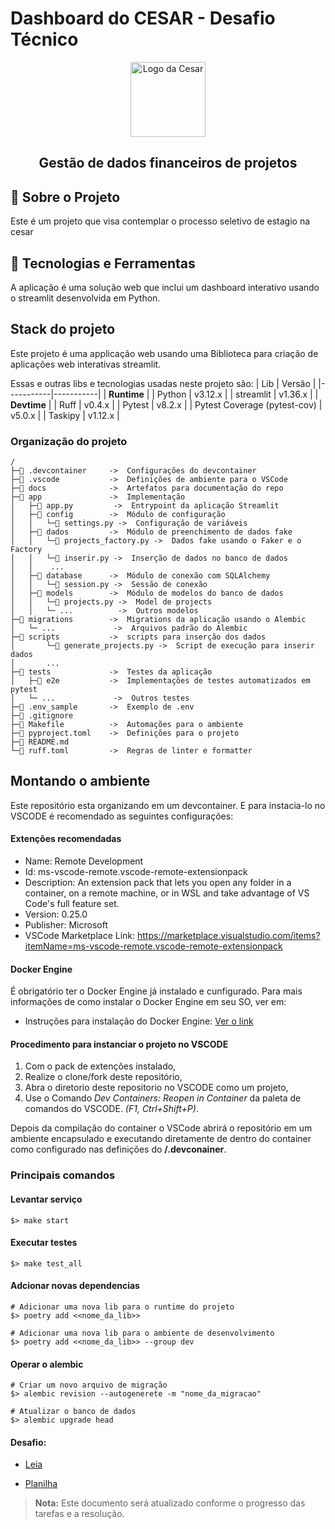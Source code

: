 
# Dashboard do CESAR - Desafio Técnico

<div align="center">
  <img src="https://www.cesar.org.br/_next/image?url=%2Flogo.png&w=128&q=75" alt="Logo da Cesar" width="120px" height="120px"/>
</div>
<h2 align="center">Gestão de dados financeiros de projetos</h2>



## 📖 Sobre o Projeto

Este é um projeto que visa contemplar o processo seletivo de estagio na cesar

## 🚀 Tecnologias e Ferramentas

A aplicação é uma solução web que inclui um dashboard interativo usando o streamlit desenvolvida em Python.



## Stack do projeto

Este projeto é uma applicação web usando uma Biblioteca para criação de aplicações web interativas streamlit.

Essas e outras libs e tecnologias usadas neste projeto são:
|  Lib      | Versão    |
|-----------|-----------|
| **Runtime**           |
| Python    | v3.12.x   |
| streamlit | v1.36.x   |
| **Devtime**           |
| Ruff                          | v0.4.x    |
| Pytest                        | v8.2.x    |
| Pytest Coverage (pytest-cov)  | v5.0.x    |
| Taskipy                       | v1.12.x   |

### Organização do projeto
```
/
├─📁 .devcontainer     ->  Configurações do devcontainer
├─📁 .vscode           ->  Definições de ambiente para o VSCode
├─📁 docs              ->  Artefatos para documentação do repo
├─📁 app               ->  Implementação
│   ├─🐍 app.py         ->  Entrypoint da aplicação Streamlit
│   ├─📁 config        ->  Módulo de configuração
│   │   └─🐍 settings.py ->  Configuração de variáveis
│   ├─📁 dados         ->  Módulo de preenchimento de dados fake
│   │   └─🐍 projects_factory.py ->  Dados fake usando o Faker e o Factory
│   │   └─🐍 inserir.py ->  Inserção de dados no banco de dados
│   │    ...
│   ├─📁 database      ->  Módulo de conexão com SQLAlchemy
│   │   └─🐍 session.py ->  Sessão de conexão
│   ├─📁 models        ->  Módulo de modelos do banco de dados
│   │   └─🐍 projects.py ->  Model de projects
│   │   └─ ...          ->  Outros modelos
├─📁 migrations        ->  Migrations da aplicação usando o Alembic
│   └─ ...             ->  Arquivos padrão do Alembic
├─📁 scripts           ->  scripts para inserção dos dados
│       └─🐍 generate_projects.py ->  Script de execução para inserir dados
│       ...             
├─📁 tests             ->  Testes da aplicação
│   ├─📁 e2e           ->  Implementações de testes automatizados em pytest
│   └─ ...             ->  Outros testes
├─📄 .env_sample       ->  Exemplo de .env
├─📄 .gitignore
├─📄 Makefile          ->  Automações para o ambiente
├─📄 pyproject.toml    ->  Definições para o projeto
├─📄 README.md
└─📄 ruff.toml         ->  Regras de linter e formatter

```

## Montando o ambiente

Este repositório esta organizando em um devcontainer.
E para instacia-lo no VSCODE é recomendado as seguintes configurações:

#### Extenções recomendadas

- Name: Remote Development
- Id: ms-vscode-remote.vscode-remote-extensionpack
- Description: An extension pack that lets you open any folder in a container, on a remote machine, or in WSL and take advantage of VS Code's full feature set.
- Version: 0.25.0
- Publisher: Microsoft
- VSCode Marketplace Link: https://marketplace.visualstudio.com/items?itemName=ms-vscode-remote.vscode-remote-extensionpack

#### Docker Engine

É obrigatório ter o Docker Engine já instalado e cunfigurado. Para mais informações de como instalar o Docker Engine em seu SO, ver em:

- Instruções para instalação do Docker Engine: [Ver o link](https://docs.docker.com/engine/install/)

#### Procedimento para instanciar o projeto no VSCODE
1. Com o pack de extenções instalado,
1. Realize o clone/fork deste repositório,
1. Abra o diretorio deste repositorio no VSCODE como um projeto,
1. Use o Comando _Dev Containers: Reopen in Container_ da paleta de comandos do VSCODE. _(F1, Ctrl+Shift+P)_.

Depois da compilação do container o VSCode abrirá o repositório em um ambiente encapsulado e executando diretamente de dentro do container como configurado nas definições do **/.devconainer**.

### Principais comandos

#### Levantar serviço
```
$> make start
```
#### Executar testes 
```
$> make test_all
```
#### Adcionar novas dependencias
```
# Adicionar uma nova lib para o runtime do projeto
$> poetry add <<nome_da_lib>>

# Adicionar uma nova lib para o ambiente de desenvolvimento
$> poetry add <<nome_da_lib>> --group dev
```
#### Operar o alembic
```
# Criar um novo arquivo de migração
$> alembic revision --autogenerete -m "nome_da_migracao"

# Atualizar o banco de dados
$> alembic upgrade head
```

#### Desafio:

- [Leia](docs/CESAR_Desafio.pdf)

- [Planilha](docs/desafios.md)
> **Nota:** Este documento será atualizado conforme o progresso das tarefas e a resolução.

